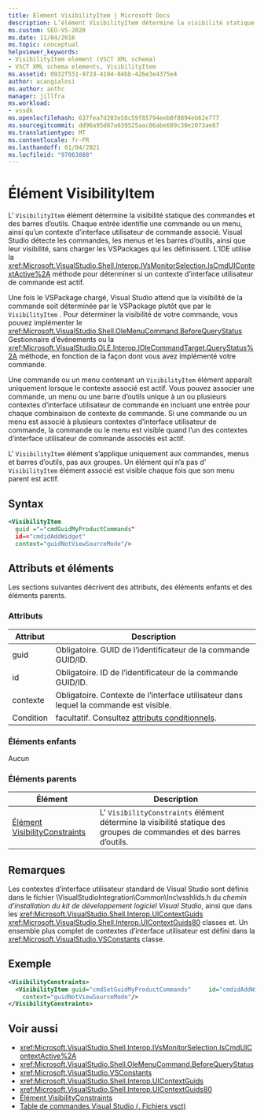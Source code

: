 ```yaml
---
title: Élément VisibilityItem | Microsoft Docs
description: L’élément VisibilityItem détermine la visibilité statique des commandes et des barres d’outils. Les entrées identifient une commande ou un menu, ainsi qu’un contexte d’interface utilisateur de commande associé.
ms.custom: SEO-VS-2020
ms.date: 11/04/2016
ms.topic: conceptual
helpviewer_keywords:
- VisibilityItem element (VSCT XML schema)
- VSCT XML schema elements, VisibilityItem
ms.assetid: 0932f551-972d-4194-84bb-426e3e4375e4
author: acangialosi
ms.author: anthc
manager: jillfra
ms.workload:
- vssdk
ms.openlocfilehash: 637fea7d203e58c59f85794eeb0f8894eb62e777
ms.sourcegitcommit: dd96a95d87a039525aac86abe689c30e2073ae87
ms.translationtype: MT
ms.contentlocale: fr-FR
ms.lasthandoff: 01/04/2021
ms.locfileid: "97863888"
---
```

# <a name="visibilityitem-element"></a>Élément VisibilityItem
L' `VisibilityItem` élément détermine la visibilité statique des commandes et des barres d’outils. Chaque entrée identifie une commande ou un menu, ainsi qu’un contexte d’interface utilisateur de commande associé. Visual Studio détecte les commandes, les menus et les barres d’outils, ainsi que leur visibilité, sans charger les VSPackages qui les définissent. L’IDE utilise la <xref:Microsoft.VisualStudio.Shell.Interop.IVsMonitorSelection.IsCmdUIContextActive%2A> méthode pour déterminer si un contexte d’interface utilisateur de commande est actif.

 Une fois le VSPackage chargé, Visual Studio attend que la visibilité de la commande soit déterminée par le VSPackage plutôt que par le `VisibilityItem` . Pour déterminer la visibilité de votre commande, vous pouvez implémenter le <xref:Microsoft.VisualStudio.Shell.OleMenuCommand.BeforeQueryStatus> Gestionnaire d’événements ou la <xref:Microsoft.VisualStudio.OLE.Interop.IOleCommandTarget.QueryStatus%2A> méthode, en fonction de la façon dont vous avez implémenté votre commande.

 Une commande ou un menu contenant un `VisibilityItem` élément apparaît uniquement lorsque le contexte associé est actif. Vous pouvez associer une commande, un menu ou une barre d’outils unique à un ou plusieurs contextes d’interface utilisateur de commande en incluant une entrée pour chaque combinaison de contexte de commande. Si une commande ou un menu est associé à plusieurs contextes d’interface utilisateur de commande, la commande ou le menu est visible quand l’un des contextes d’interface utilisateur de commande associés est actif.

 L' `VisibilityItem` élément s’applique uniquement aux commandes, menus et barres d’outils, pas aux groupes. Un élément qui n’a pas d' `VisibilityItem` élément associé est visible chaque fois que son menu parent est actif.

## <a name="syntax"></a>Syntax

```xml
<VisibilityItem
  guid ="="cmdGuidMyProductCommands"
  id=="cmdidAddWidget"
  context="guidNotViewSourceMode"/>
```

## <a name="attributes-and-elements"></a>Attributs et éléments
 Les sections suivantes décrivent des attributs, des éléments enfants et des éléments parents.

### <a name="attributes"></a>Attributs

|Attribut|Description|
|---------------|-----------------|
|guid|Obligatoire. GUID de l’identificateur de la commande GUID/ID.|
|id|Obligatoire. ID de l’identificateur de la commande GUID/ID.|
|contexte|Obligatoire. Contexte de l’interface utilisateur dans lequel la commande est visible.|
|Condition|facultatif. Consultez [attributs conditionnels](../extensibility/vsct-xml-schema-conditional-attributes.md).|

### <a name="child-elements"></a>Éléments enfants
 Aucun

### <a name="parent-elements"></a>Éléments parents

|Élément|Description|
|-------------|-----------------|
|[Élément VisibilityConstraints](../extensibility/visibilityconstraints-element.md)|L' `VisibilityConstraints` élément détermine la visibilité statique des groupes de commandes et des barres d’outils.|

## <a name="remarks"></a>Remarques
 Les contextes d’interface utilisateur standard de Visual Studio sont définis dans le fichier \VisualStudioIntegration\Common\Inc\vsshlids.h du *chemin d’installation du kit de développement logiciel Visual Studio*, ainsi que dans les <xref:Microsoft.VisualStudio.Shell.Interop.UIContextGuids> <xref:Microsoft.VisualStudio.Shell.Interop.UIContextGuids80> classes et. Un ensemble plus complet de contextes d’interface utilisateur est défini dans la <xref:Microsoft.VisualStudio.VSConstants> classe.

## <a name="example"></a>Exemple

```xml
<VisibilityConstraints>
  <VisibilityItem guid="cmdSetGuidMyProductCommands"     id="cmdidAddWidget"
    context="guidNotViewSourceMode"/>
</VisibilityConstraints>
```

## <a name="see-also"></a>Voir aussi
- <xref:Microsoft.VisualStudio.Shell.Interop.IVsMonitorSelection.IsCmdUIContextActive%2A>
- <xref:Microsoft.VisualStudio.Shell.OleMenuCommand.BeforeQueryStatus>
- <xref:Microsoft.VisualStudio.VSConstants>
- <xref:Microsoft.VisualStudio.Shell.Interop.UIContextGuids>
- <xref:Microsoft.VisualStudio.Shell.Interop.UIContextGuids80>
- [Élément VisibilityConstraints](../extensibility/visibilityconstraints-element.md)
- [Table de commandes Visual Studio (. Fichiers vsct)](../extensibility/internals/visual-studio-command-table-dot-vsct-files.md)

